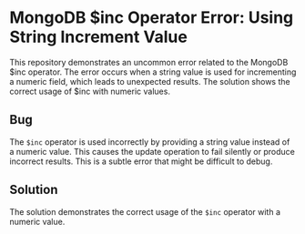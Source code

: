 # MongoDB $inc Operator Error: Using String Increment Value
This repository demonstrates an uncommon error related to the MongoDB $inc operator. The error occurs when a string value is used for incrementing a numeric field, which leads to unexpected results.  The solution shows the correct usage of $inc with numeric values.

## Bug
The `$inc` operator is used incorrectly by providing a string value instead of a numeric value. This causes the update operation to fail silently or produce incorrect results. This is a subtle error that might be difficult to debug.

## Solution
The solution demonstrates the correct usage of the `$inc` operator with a numeric value.